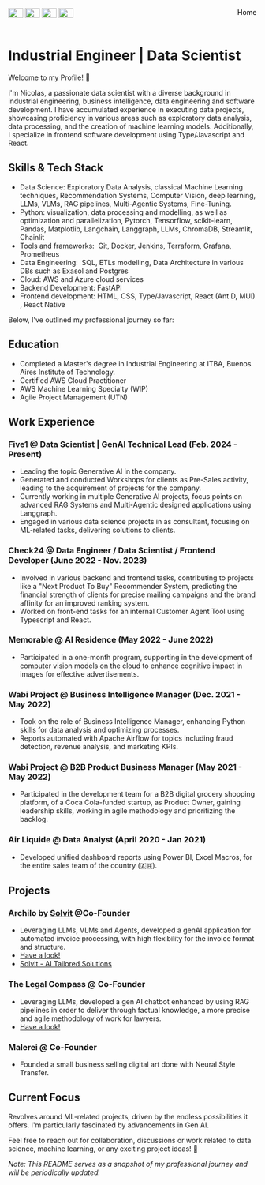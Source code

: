 <style>
    .flex-container {
        display: flex;
        justify-content: space-between;
    }
    .home{
            text-decoration: none;
    color: black;
    }

</style>

<div class="flex-container">
    <div>
        <a href="https://www.linkedin.com/in/nraffa/" target="_blank"><img src="https://www.svgrepo.com/show/521725/linkedin.svg" width="30" height="20"></a>
        <a href="mailto:nraffapirra@gmail.com" target="_blank"><img src="https://www.svgrepo.com/show/533200/mail-alt-3.svg" width="30" height="20"></a>
        <a href="https://calendly.com/nraffapirra/ask-me-anything" target="_blank"><img src="https://www.svgrepo.com/show/357252/video-call.svg" width="30" height="20"></a>
        <a href="https://www.buymeacoffee.com/nicolasraffapirra" target="_blank"><img src="https://www.svgrepo.com/show/530366/coffee.svg" width="30" height="20"></a>
    </div>
    <a href="https://nicolasraffapirra.com" class="home" >Home</a>
</div>
<br>

# Industrial Engineer | Data Scientist
Welcome to my Profile! 👋

I'm Nicolas, a passionate data scientist with a diverse background in industrial engineering, business intelligence, data engineering and software development. I have accumulated experience in executing data projects, showcasing proficiency in various areas such as exploratory data analysis, data processing, and the creation of machine learning models. Additionally, I specialize in frontend software development using Type/Javascript and React.

## Skills & Tech Stack
- Data Science: Exploratory Data Analysis, classical Machine Learning techniques, Recommendation Systems, Computer Vision, deep learning, LLMs, VLMs, RAG pipelines, Multi-Agentic Systems, Fine-Tuning.
- Python:  visualization, data processing and modelling, as well as optimization and parallelization, Pytorch, Tensorflow, scikit-learn, Pandas, Matplotlib, Langchain, Langgraph, LLMs, ChromaDB, Streamlit, Chainlit
- Tools and frameworks:  Git, Docker, Jenkins, Terraform, Grafana, Prometheus
- Data Engineering:  SQL, ETLs modelling, Data Architecture in various DBs such as Exasol and Postgres
- Cloud: AWS and Azure cloud services
- Backend Development: FastAPI
- Frontend development: HTML, CSS, Type/Javascript, React (Ant D, MUI) , React Native

Below, I've outlined my professional journey so far:

## Education
- Completed a Master's degree in Industrial Engineering at ITBA, Buenos Aires Institute of Technology.
- Certified AWS Cloud Practitioner
- AWS Machine Learning Specialty (WIP)
- ⁠Agile Project Management (UTN)

## Work Experience

### Five1 @ Data Scientist | GenAI Technical Lead (Feb. 2024 - Present)
- Leading the topic Generative AI in the company.
- Generated and conducted Workshops for clients as Pre-Sales activity, leading to the acquirement of projects for the company. 
- Currently working in multiple Generative AI projects, focus points on advanced RAG Systems and Multi-Agentic designed applications using Langgraph.
- Engaged in various data science projects in as consultant, focusing on ML-related tasks, delivering solutions to clients.

### Check24 @ Data Engineer / Data Scientist / Frontend Developer (June 2022 - Nov. 2023)
- Involved in various backend and frontend tasks, contributing to projects like a "Next Product To Buy" Recommender System, predicting the financial strength of clients for precise mailing campaigns and the brand affinity for an improved ranking system.
- Worked on front-end tasks for an internal Customer Agent Tool using Typescript and React.

### Memorable @ AI Residence (May 2022 - June 2022)
- Participated in a one-month program, supporting in the development of computer vision models on the cloud to enhance cognitive impact in images for effective advertisements.

### Wabi Project @ Business Intelligence Manager (Dec. 2021 - May 2022)
- Took on the role of Business Intelligence Manager, enhancing Python skills for data analysis and optimizing processes.
- Reports automated with Apache Airflow for topics including fraud detection, revenue analysis, and marketing KPIs.

### Wabi Project @ B2B Product Business Manager (May 2021 - May 2022)
- Participated in the development team for a B2B digital grocery shopping platform, of a Coca Cola-funded startup, as Product Owner, gaining leadership skills, working in agile methodology and prioritizing the backlog. 

### Air Liquide @ Data Analyst (April 2020 - Jan 2021)
- Developed unified dashboard reports using Power BI, Excel Macros, for the entire sales team of the country (🇦🇷).

## Projects

### Archilo by [Solvit](https://besolvit.com/) @Co-Founder
- Leveraging LLMs, VLMs and Agents, developed a genAI application for automated invoice processing, with high flexibility for the invoice format and structure.
- [Have a look!](https://archilo.besolvit.com/)
- [Solvit - AI Tailored Solutions](https://besolvit.com/)

### The Legal Compass @ Co-Founder
- Leveraging LLMs, developed a gen AI chatbot enhanced by using RAG pipelines in order to deliver through factual knowledge, a more precise and agile methodology of work for lawyers.
- [Have a look!](https://brujula-legal.my.canva.site/en)

### Malerei @ Co-Founder
- Founded a small business selling digital art done with Neural Style Transfer.

## Current Focus
Revolves around ML-related projects, driven by the endless possibilities it offers. I'm particularly fascinated by advancements in Gen AI.

Feel free to reach out for collaboration, discussions or work related to data science, machine learning, or any exciting project ideas! 🚀

*Note: This README serves as a snapshot of my professional journey and will be periodically updated.*
